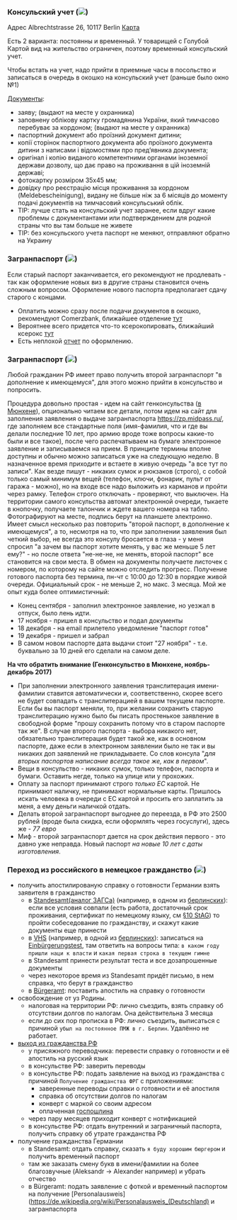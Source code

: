 ### Консульский учет (![](https://raw.githubusercontent.com/ru-de/faq/master/files/ua.gif))
Адрес Albrechtstrasse 26, 10117 Berlin  [Карта](https://www.google.de/maps/place/Albrechtstra%C3%9Fe+26,+10117+Berlin/@52.5238574,13.3835722,17z/data=!3m1!4b1!4m2!3m1!1s0x47a851ea09f41bfb:0x23c74fb5f7a0c5da?hl=ru)

Есть 2 варианта: постоянны и временный. У товарищей с Голубой Картой вид на жительство ограничен, поэтому временный консульский учет.

Чтобы встать на учет, надо прийти в приемные часы в посольство и записаться в очередь в окошко на консульский учет (раньше было окно №1)

[Документы](http://germany.mfa.gov.ua/ua/consular-affairs/services/accounting/temporary):
- заяву; (выдают на месте у охранника)
- заповнену облікову картку громадянина України, який тимчасово перебуває за кордоном; (выдают на месте у охранника)
- паспортний документ або проїзний документ дитини;
- копії сторінок паспортного документа або проїзного документа дитини з написами і відомостями про пред’явника документа;
- оригінал і копію виданого компетентними органами іноземної держави дозволу, що дає право на проживання в цій іноземній державі;
- фотокартку розміром 35х45 мм;
- довідку про реєстрацію місця проживання за кордоном (Meldebescheinigung), видану не більше ніж за 6 місяців до моменту подачі документів на тимчасовий консульський облік.
- TIP: лучше стать на консульский учет заранее, если вдруг какие проблемы с документантами или подтверждением для родной страны что вы там больше не живете
- TIP: без консульского учета паспорт не меняют, отправляют обратно на Украину

### Загранпаспорт (![](https://raw.githubusercontent.com/ru-de/faq/master/files/ua.gif))
Если старый паспорт заканчивается, его рекомендуют не продлевать - так как оформление новых виз в другие страны становится очень сложным вопросом.
Оформление нового паспорта предполагает сдачу старого с концами.
- Оплатить можно сразу после подачи документов в окошко, рекомендуют Сomerzbank, ближайшее отделение [тут](https://www.google.de/maps/place/52%C2%B031%2724.4%22N+13%C2%B023%2702.8%22E/@52.5234585,13.3841032,19z/data=!3m1!4b1!4m2!3m1!1s0x0:0x0?hl=en)
- Вероятнее всего придется что-то ксерокопировать, ближайший ксерокс [тут](https://www.google.de/maps/place/52%C2%B031%2723.3%22N+13%C2%B022%2746.9%22E/@52.523131,13.379687,19z/data=!3m1!4b1!4m2!3m1!1s0x0:0x0?hl=en)
- Есть неплохой [отчет](https://www.facebook.com/groups/ukinim/permalink/1029186617126059/) по оформлению.


### Загранпаспорт (![](files/ru.gif))
Любой гражданин РФ имеет право получить второй загранпаспорт "в дополнение к имеющемуся", для этого можно прийти в консульство и попросить.

Процедура довольно простая - идем на сайт генконсульства ([в Мюнхене](https://rusconsmchn.mid.ru)), опционально читаем все детали, потом идем на сайт для заполнения заявления о выдаче загранпаспорта https://zp.midpass.ru/, где заполняем все стандартные поля (имя-фамилия, что и где вы делали последние 10 лет, про армию вроде тоже вопросы какие-то были и все такое), после чего распечатываем на бумаге электронное заявление и записываемся на прием. В принципе термины вполне доступны и обычно можно записаться уже на следующую неделю.
В назначенное время приходите и встаете в живую очередь "а все тут по записи". Как везде пишут - никаких сумок и рюкзаков (строго), с собой только самый минимум вещей (телефон, ключи, фонарик, пульт от гаража - можно), но на входе все надо выложить из карманов и пройти через рамку. Телефон строго отключать - проверяют, что выключен. На территории самого консульства автомат электронной очереди, тыкаете в кнопочку, получаете талончик и ждете вашего номера на табло.
Фотографируют на месте, подпись берут на планшете электронно. Имеет смысл несколько раз повторить "второй паспорт, в дополнение к имеющемуся", а то, несмотря на то, что при заполнении заявления был четкий выбор, не всегда это консулу бросается в глаза - у меня спросил "а зачем вы паспорт хотите менять, у вас же меньше 5 лет ему?" - но после ответа "не-не-не, не менять, второй паспорт" все становится на свои места. В обмен на документы получаете листочек с номером, по которому на сайте можно отследить прогресс. Получение готового паспорта без термина, пн-чт с 10:00 до 12:30 в порядке живой очереди. Официальный срок - не меньше 2, но макс. 3 месяца. Мой же опыт куда более оптимистичный:
- Конец сентября - заполнил электронное заявление, но уезжал в отпуск, было лень идти.
- 17 ноября - пришел в консульство и подал документы
- 18 декабря - на email прилетело уведомление "паспорт готов"
- 19 декабря - пришел и забрал
- В самом новом паспорте дата выдачи стоит "27 ноября" - т.е. буквально за 10 дней его сделали на самом деле.

**На что обратить внимание (Генконсульство в Мюнхене, ноябрь-декабрь 2017)**

* При заполнении электронного заявления транслитерация имени-фамилии ставится автоматически и, соответственно, скорее всего не будет совпадать с транслитерацией в вашем текущем паспорте. Если бы вы паспорт меняли, то, при желании сохранить старую транслитерацию нужно было бы писать простенькое заявление в свободной форме "прошу сохранить потому что в старом паспорте так же". В случае второго паспорта - выбора никакого нет, обязательно транслитерация будет такой же, как в основном паспорте, даже если в электронном заявлении было не так и вы никаких доп заявлений не прикладываете. Со слов консула "*для вторых паспортов написание всегда такое же, как в первом*".
* Вещи в консульство - никаких сумок, только телефон, паспорта и бумаги. Оставить негде, только на улице или у прохожих.
* Оплату за паспорт принимают строго *только ЕС* картой. Не принимают наличку, не принимают нормальные карты. Пришлось искать человека в очереди с ЕС картой и просить его заплатить за меня, а ему деньги наличкой отдать.
* Делать второй загранпаспорт выгоднее до переезда, в РФ это 2500 рублей (вроде была скидка, если оформлять через госуслуги), здесь же - *77 евро*
* Миф - второй загранпаспорт дается на срок действия первого - это давно уже неправда. Новый паспорт *на новые 10 лет с даты изготовления*.

### Переход из российского в немецкое гражданство (![](files/ru.gif))

* получить апостилированую справку о готовности Германии взять заявителя в гражданство
  * в [Standesamt(аналог ЗАГСа)](https://de.wikipedia.org/wiki/Standesamt) (например, в одном из [берлинских](https://www.berlin.de/standesamt/standesaemter-in-berlin/)): если все условия совпали (есть работа, достаточный срок проживания, сертификат по немецкому языку, cм [§10 StAG](https://www.gesetze-im-internet.de/stag/__10.html)) то пройти собеседование по гражданству, и скажут какие документы еще принести
  * в [VHS](https://de.wikipedia.org/wiki/Volksschule) (например, в одной из [берлинских](https://www.berlin.de/vhs/)): записаться на [Einbürgerungstest](https://www.berlin.de/vhs/service/einbuergerung/deutscher-einbuergerungstest/), там ответить на вопросы типа: `в каком году пришли наци к власти` и `какая первая строка в текущем гимне`
  * в Standesamt принести результат теста и все дозапрошенные документы  
  * через некоторое время из Standesamt придёт письмо, в нем справка, что берут в гражданство
  * в [Bürgeramt](https://de.wikipedia.org/wiki/Bürgeramt): поставить апостиль на справку о готовности  
* освобождение от уз Родины.
  * налоговая на территории РФ: лично съездить, взять справку об отсутствии долгов по налогам. Она действительна 3 месяца
  * если до сих пор прописка в РФ: лично съездить, выписаться с причиной `убыл на постоянное ПМЖ в г. Берлин`. Удалённо не работает.
* [выход из гражданства РФ](http://grajdanstvo-ru.ru/kak-otkazatsya-ot-grazhdanstva-rf.html)
  * у присяжного переводчика: перевести справку о готовности и её апостиль на русский язык
  * в консульстве РФ: заверить переводы
  * в консульстве РФ: подать заявление на выход из гражданства с причиной `Получение гражданства ФРГ` с приложениями:
    * заверенные переводы справки о готовности и её апостиля
    * справка об отсутствии долгов по налогам
    * конверт с маркой со своим адресом
    * оплаченная [госпошлина](https://base.garant.ru/10900200/fce40d57dbbe868a22b8d51b0513287a/)
  * через пару месяцев приходит конверт с нотификацией
  * в консульстве РФ: отдать внутренний и заграничный паспорта, получить справку об утрате гражданства РФ
* получение гражданства Германии
  * в Standesamt: отдать справку, сказать `я буду хорошим бюргером` и получить временный паспорт
  * там же заказать смену букв в имени/фамилии на более благозвучные (Aleksandr -> Alexander например) и убрать отчество
  * в Bürgeramt: подать заявление с фоткой и временный паспортом на получение [Personalausweis](https://de.wikipedia.org/wiki/Personalausweis_(Deutschland) и загранпаспорта
